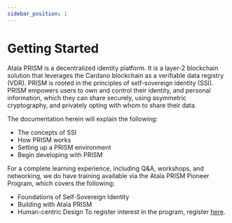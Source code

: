 ```yaml
---
sidebar_position: 1
---
```


# Getting Started

Atala PRISM is a decentralized identity platform. It is a layer-2 blockchain solution that leverages the Cardano blockchain as a verifiable data registry (VDR). PRISM is rooted in the principles of self-sovereign identity (SSI). PRISM empowers users to own and control their identity, and personal information, which they can share securely, using asymmetric cryptography, and privately opting with whom to share their data.

The documentation herein will explain the following:

* The concepts of SSI
* How PRISM works
* Setting up a PRISM environment
* Begin developing with PRISM

For a complete learning experience, including Q&A, workshops, and networking, we do have training available via the Atala PRISM Pioneer Program, which covers the following:

* Foundations of Self-Sovereign Identity
* Building with Atala PRISM
* Human-centric Design
  To register interest in the program, register [here](https://atalaprism.io/#start-journey).
